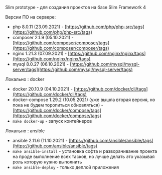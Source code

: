 Slim prototype - для создания проектов на базе Slim Framework 4

Версии ПО на сервере:

- php 8.0.11 (23.09.2021) - [https://github.com/php/php-src/tags](https://github.com/php/php-src/tags)
- composer 2.1.9 (05.10.2021) - [https://github.com/composer/composer/tags](https://github.com/composer/composer/tags)
- nginx 1.21.3 (07.09.2021) - [https://github.com/nginx/nginx/tags](https://github.com/nginx/nginx/tags)
- mysql 8.0.27 (06.10.2021) - [https://github.com/mysql/mysql-server/tags](https://github.com/mysql/mysql-server/tags)

Локально : docker
- docker 20.10.9 (04.10.2021) - [https://github.com/docker/cli/tags](https://github.com/docker/cli/tags)
- docker-compose 1.29.2 (10.05.2021) (уже вышла вторая версия, но пока не будем торопиться обновляться) - [https://github.com/docker/compose/tags](https://github.com/docker/compose/tags)
- `make docker-up` - запуск контейнеров


Локально : ansible
- ansible 2.11.6 (11.10.2021) - [https://github.com/ansible/ansible/tags](https://github.com/ansible/ansible/tags)
- `make ansible-install` - установка софта и разворачивание проекта на проде выполнение всех тасков, но лучше делать это указывая роль которую нужно выполнить
- `make ansible-deploy` - только деплой приложения